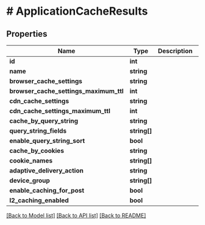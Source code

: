 # # ApplicationCacheResults

## Properties

Name | Type | Description | Notes
------------ | ------------- | ------------- | -------------
**id** | **int** |  |
**name** | **string** |  |
**browser_cache_settings** | **string** |  |
**browser_cache_settings_maximum_ttl** | **int** |  |
**cdn_cache_settings** | **string** |  |
**cdn_cache_settings_maximum_ttl** | **int** |  |
**cache_by_query_string** | **string** |  |
**query_string_fields** | **string[]** |  |
**enable_query_string_sort** | **bool** |  |
**cache_by_cookies** | **string** |  |
**cookie_names** | **string[]** |  |
**adaptive_delivery_action** | **string** |  |
**device_group** | **string[]** |  |
**enable_caching_for_post** | **bool** |  |
**l2_caching_enabled** | **bool** |  |

[[Back to Model list]](../../README.md#models) [[Back to API list]](../../README.md#endpoints) [[Back to README]](../../README.md)
